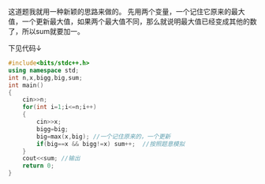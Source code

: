 这道题我就用一种新颖的思路来做的。
先用两个变量，一个记住它原来的最大值，一个更新最大值，如果两个最大值不同，那么就说明最大值已经变成其他的数了，所以sum就要加一。

下见代码↓
```cpp
#include<bits/stdc++.h>
using namespace std;
int n,x,bigg,big,sum;
int main()
{
	cin>>n;
	for(int i=1;i<=n;i++)
	{
		cin>>x;
		bigg=big;
		big=max(x,big); //一个记住原来的，一个更新
		if(big==x && bigg!=x) sum++;  //按照题意模拟
	}
	cout<<sum; //输出
	return 0;
}
```
